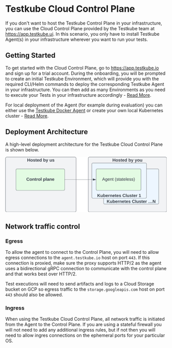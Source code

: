 # Testkube Cloud Control Plane

If you don't want to host the Testkube Control Plane in your infrastructure, you can use the Cloud Control Plane provided
by the Testkube team at https://app.testkube.ui. In this scenario, you only have to install Testkube Agent(s) in 
your infrastructure wherever you want to run your tests. 

## Getting Started

To get started with the Cloud Control Plane, go to https://app.testkube.io and sign up for a trial account. During the onboarding,
you will be prompted to create an initial Testkube Environment, which will provide you with the required CLI/Helm commands to
deploy the corresponding Testkube Agent in your infrastructure. You can then add as many Environments as you need 
to execute your Tests in your infrastructure accordingly - [Read More](/testkube-pro/articles/environment-management#creating-a-new-environment).

For local deployment of the Agent (for example during evaluation) you can either use the [Testkube Docker Agent](docker-agent) or
create your own local Kubernetes cluster - [Read More](quickstart-no-k8s).

## Deployment Architecture

A high-level deployment architecture for the Testkube Cloud Control Plane is shown below.

![Deployment with managed control plane](../../img/architecture-managed.jpeg)

## Network traffic control

### Egress

To allow the agent to connect to the Control Plane, you will need to allow
egress connections to the `agent.testkube.io` host on port `443`. If this
connection is proxied, make sure the proxy supports HTTP/2 as the agent uses
a bidirectional gRPC connection to communicate with the control plane and that
works best over HTTP/2.

Test executions will need to send artifacts and logs to a Cloud Storage bucket
on GCP so egress traffic to the `storage.googleapis.com` host on port `443`
should also be allowed.

### Ingress

When using the Testkube Cloud Control Plane, all network traffic is initiated from the Agent to
the Control Plane. If you are using a stateful firewall you will not need
to add any additional ingress rules, but if not then you will need to allow
ingres connections on the ephemeral ports for your particular OS.
